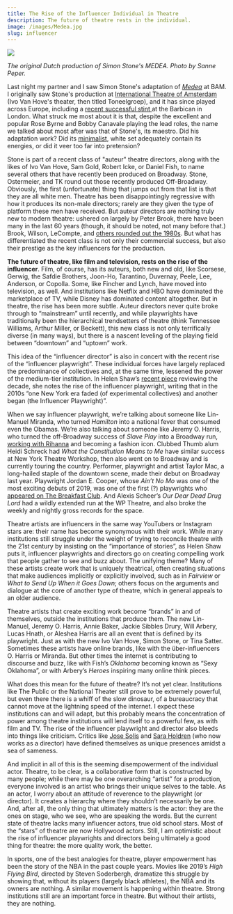 ```yaml
---
title: The Rise of the Influencer Individual in Theatre
description: The future of theatre rests in the individual.
image: /images/Medea.jpg
slug: influencer
---
```


![](/images/Medea.jpg)

_The original Dutch production of Simon Stone's MEDEA. Photo by Sanne Peper._

Last night my partner and I saw Simon Stone's adaptation of _[Medea](https://www.bam.org/medea)_ at BAM. I originally saw Stone's production at [International Theatre of Amsterdam](https://ita.nl/nl/) (Ivo Van Hove's theater, then titled Toneelgroep), and it has since played across Europe, including a [recent successful stint ](https://www.theguardian.com/stage/2019/mar/07/medea-review-barbican-london-simon-stone) at the Barbican in London. What struck me most about it is that, despite the excellent and popular Rose Byrne and Bobby Canavale playing the lead roles, the name we talked about most after was that of Stone's, its maestro. Did his adaptation work? Did its [minimalist](/minimalism), white set adequately contain its energies, or did it veer too far into pretension?

Stone is part of a recent class of "auteur" theatre directors, along with the likes of Ivo Van Hove, Sam Gold, Robert Icke, or Daniel Fish, to name several others that have recently been produced on Broadway. Stone, Ostermeier, and TK round out those recently produced Off-Broadway. Obviously, the first (unfortunate) thing that jumps out from that list is that they are all white men. Theatre has been disappointingly regressive with how it produces its non-male directors; rarely are they given the type of platform these men have received. But auteur directors are nothing truly new to modern theatre: ushered on largely by Peter Brook, there have been many in the last 60 years (though, it should be noted, not many before that.) Brook, Wilson, LeCompte, and [others rounded out the 1980s](https://www.nytimes.com/1985/11/24/theater/auteur-directors-bring-new-life-to-theater.html). But what has differentiated the recent class is not only their commercial success, but also their prestige as the key influencers for the production.

**The future of theatre, like film and television, rests on the rise of the influencer**. Film, of course, has its auteurs, both new and old, like Scorsese, Gerwig, the Safdie Brothers, Joon-Ho, Tarantino, Duvernay, Peele, Lee, Anderson, or Copolla. Some, like Fincher and Lynch, have moved into television, as well. And institutions like Netflix and HBO have dominated the marketplace of TV, while Disney has dominated content altogether. But in theatre, the rise has been more subtle. Auteur directors never quite broke through to “mainstream” until recently, and while playwrights have traditionally been the hierarchical trendsetters of theatre (think Tennessee Williams, Arthur Miller, or Beckett), this new class is not only terrifically diverse (in many ways), but there is a nascent leveling of the playing field between “downtown” and “uptown” work.

This idea of the “influencer director” is also in concert with the recent rise of the “influencer playwright”. These individual forces have largely replaced the predominance of collectives and, at the same time, lessened the power of the medium-tier institution. In Helen Shaw’s [recent piece](https://www.vulture.com/2019/12/the-2010s-in-theater-spidey-hamilton-gatz-and-much-more.html) reviewing the decade, she notes the rise of the influencer playwright, writing that in the 2010s “one New York era faded (of experimental collectives) and another began (the Influencer Playwright)”.

When we say influencer playwright, we’re talking about someone like Lin-Manuel Miranda, who turned _Hamilton_ into a national fever that consumed even the Obamas. We’re also talking about someone like Jeremy O. Harris, who turned the off-Broadway success of _Slave Play_ into a Broadway run, [working with Rihanna](https://www.nytimes.com/interactive/2019/05/20/t-magazine/rihanna-fenty-louis-vuitton.html) and becoming a fashion icon. Clubbed Thumb alum Heidi Schreck had _What the Constitution Means to Me_ have similar success at New York Theatre Workshop, then also went on to Broadway and is currently touring the country. Performer, playwright and artist Taylor Mac, a long-hailed staple of the downtown scene, made their debut on Broadway last year. Playwright Jordan E. Cooper, whose _Ain’t No Mo_ was one of the most exciting debuts of 2019, was one of the first (?) playwrights who [appeared on The Breakfast Club](https://www.youtube.com/watch?v=37R1kwv1HWg). And Alexis Scheer’s _Our Dear Dead Drug Lord_ had a wildly extended run at the WP Theatre, and also broke the weekly and nightly gross records for the space.

Theatre artists are influencers in the same way YouTubers or Instagram stars are: their name has become synonymous with their work. While many institutions still struggle under the weight of trying to reconcile theatre with the 21st century by insisting on the “importance of stories”, as Helen Shaw puts it, influencer playwrights and directors go on creating compelling work that people gather to see and buzz about. The unifying theme? Many of these artists create work that is uniquely theatrical, often creating situations that make audiences implicitly or explicitly involved, such as in _Fairview_ or _What to Send Up When it Goes Down_; others focus on the arguments and dialogue at the core of another type of theatre, which in general appeals to an older audience.

Theatre artists that create exciting work become “brands” in and of themselves, outside the institutions that produce them. The new Lin-Manuel, Jeremy O. Harris, Annie Baker, Jackie Sibbles Drury, Will Arbery, Lucas Hnath, or Aleshea Harris are all an event that is defined by its playwright. Just as with the new Ivo Van Hove, Simon Stone, or Tina Satter. Sometimes these artists have online brands, like with the über-influencers O. Harris or Miranda. But other times the internet is contributing to discourse and buzz, like with Fish’s _Oklahoma_ becoming known as “Sexy Oklahoma”, or with Arbery’s _Heroes_ inspiring many online think pieces.

What does this mean for the future of theatre? It’s not yet clear. Institutions like The Public or the National Theater still prove to be extremely powerful, but even there there is a whiff of the slow dinosaur, of a bureaucracy that cannot move at the lightning speed of the internet. I expect these institutions can and will adapt, but this probably means the concentration of power among theatre institutions will lend itself to a powerful few, as with film and TV. The rise of the influencer playwright and director also bleeds into things like criticism. Critics like [Jose Solis](https://twitter.com/josesolismayen?ref_src=twsrc%5Egoogle%7Ctwcamp%5Eserp%7Ctwgr%5Eauthor) and [Sara Holdren](https://twitter.com/swholdren?lang=en) (who now works as a director) have defined themselves as unique presences amidst a sea of sameness.

And implicit in all of this is the seeming disempowerment of the individual actor. Theatre, to be clear, is a collaborative form that is constructed by many people; while there may be one overarching “artist” for a production, everyone involved is an artist who brings their unique selves to the table. As an actor, I worry about an attitude of reverence to the playwright (or director). It creates a hierarchy where they shouldn’t necessarily be one. And, after all, the only thing that ultimately matters is the actor: they are the ones on stage, who we see, who are speaking the words. But the current state of theatre lacks many influencer actors, true old school stars. Most of the “stars” of theatre are now Hollywood actors. Still, I am optimistic about the rise of influencer playwrights and directors being ultimately a good thing for theatre: the more quality work, the better.

In sports, one of the best analogies for theatre, player empowerment has been the story of the NBA in the past couple years. Movies like 2019’s _High Flying Bird_, directed by Steven Soderbergh, dramatize this struggle by showing that, without its players (largely black athletes), the NBA and its owners are nothing. A similar movement is happening within theatre. Strong institutions still are an important force in theatre. But without their artists, they are nothing.
